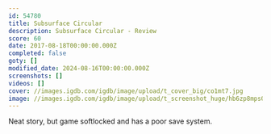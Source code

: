 ```yaml
---
id: 54780
title: Subsurface Circular
description: Subsurface Circular - Review
score: 60
date: 2017-08-18T00:00:00.000Z
completed: false
goty: []
modified_date: 2024-08-16T00:00:00.000Z
screenshots: []
videos: []
cover: //images.igdb.com/igdb/image/upload/t_cover_big/co1mt7.jpg
image: //images.igdb.com/igdb/image/upload/t_screenshot_huge/hb6zp8mps0qof14owjlm.jpg
---
```

Neat story, but game softlocked and has a poor save system.